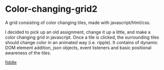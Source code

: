 # Color-changing-grid2
A grid consisting of color changing tiles, made with javascript/html/css.

I decided to pick up an old assignment, change it up a little, and make a color changing grid in javascript. Once a tile is clicked, the surrounding tiles should change color in an animated way (i.e. ripple). It contains of dynamic DOM element addition, json objects, event listeners and basic positional awareness of the tiles.

<a href="https://jsfiddle.net/fx772/kdghm4v9/17/" target="_blank">fiddle</a>
